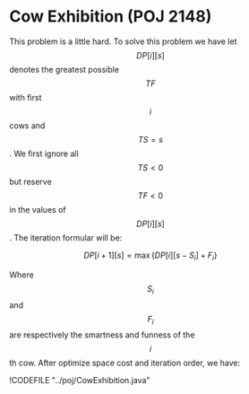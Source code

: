 # Cow Exhibition (POJ 2148)

This problem is a little hard. To solve this problem we have let $$DP[i][s]$$ denotes the greatest possible
$$TF$$ with first $$i$$ cows and $$TS = s$$. We first ignore all $$TS < 0$$ but reserve $$TF < 0$$ in the values of
$$DP[i][s]$$. The iteration formular will be:

$$
DP[i + 1][s] = \max\left\{DP[i][s - S_i] + F_i\right\}
$$

Where $$S_i$$ and $$F_i$$ are respectively the smartness and funness of the $$i$$th cow. After optimize space cost
and iteration order, we have:

!CODEFILE "../poj/CowExhibition.java"
